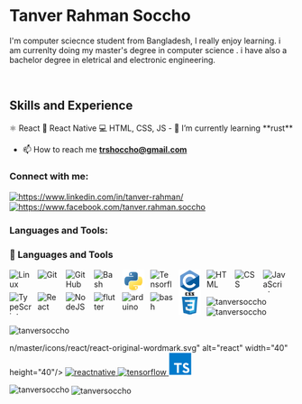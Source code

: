 <h1>Tanver Rahman Soccho</h1>
<p>I'm computer sciecnce student from Bangladesh, I really enjoy learning. i am currenlty doing my master's degree in computer science . i have also a bachelor degree in eletrical and electronic engineering. <p>
</br>
<h2>Skills and Experience</h2>
⚛ React
📱 React Native
💻 HTML, CSS, JS
- 🌱 I’m currently learning **rust**

- 📫 How to reach me **trshoccho@gmail.com**

<h3 align="left">Connect with me:</h3>
<p align="left">
<a href="https://linkedin.com/in/https://www.linkedin.com/in/tanver-rahman/" target="blank"><img align="center" src="https://raw.githubusercontent.com/rahuldkjain/github-profile-readme-generator/master/src/images/icons/Social/linked-in-alt.svg" alt="https://www.linkedin.com/in/tanver-rahman/" height="30" width="40" /></a>
<a href="https://fb.com/https://www.facebook.com/tanver.rahman.soccho" target="blank"><img align="center" src="https://raw.githubusercontent.com/rahuldkjain/github-profile-readme-generator/master/src/images/icons/Social/facebook.svg" alt="https://www.facebook.com/tanver.rahman.soccho" height="30" width="40" /></a>
</p>

<h3 align="left">Languages and Tools:</h3>


### 🧰 Languages and Tools

<img align="left" alt="Linux"       width="40" height="40" style="padding-right:10px;" src="https://cdn.jsdelivr.net/gh/devicons/devicon/icons/linux/linux-original.svg" />
<img align="left" alt="Git"         width="40" height="40" style="padding-right:10px" src="https://www.vectorlogo.zone/logos/git-scm/git-scm-icon.svg" /> </a> 
<img align="left" alt="GitHub"      width="40" height="40" style="padding-right:10px;" src="https://cdn.jsdelivr.net/gh/devicons/devicon/icons/github/github-original.svg" />
<img align="left" alt="Bash"        width="40" height="40" style="padding-right:10px;" src="https://cdn.jsdelivr.net/gh/devicons/devicon/icons/bash/bash-original.svg" />
<img align="left" alt="Python"      width="40" height="40" style="padding-right:10px" src="https://raw.githubusercontent.com/devicons/devicon/master/icons/python/python-original.svg" /> </a> 
<img align="left" alt="Tensorflow"  width="40" height="40" style="padding-right:10px" src="https://www.vectorlogo.zone/logos/tensorflow/tensorflow-icon.svg" />  </a> 
<img align="left" alt="C"           width="40" height="40" style="padding-right:10px" src="https://raw.githubusercontent.com/devicons/devicon/master/icons/c/c-original.svg" /> </a> 
<img align="left" alt="HTML"        width="40" height="40" style="padding-right:10px;" src="https://cdn.jsdelivr.net/gh/devicons/devicon/icons/html5/html5-plain.svg" />
<img align="left" alt="CSS"         width="40" height="40" style="padding-right:10px;" src="https://cdn.jsdelivr.net/gh/devicons/devicon/icons/css3/css3-plain.svg" />
<img align="left" alt="JavaScript"  width="40" height="40" style="padding-right:10px;" src="https://cdn.jsdelivr.net/gh/devicons/devicon/icons/javascript/javascript-plain.svg" />
<img align="left" alt="TypeScript"  width="40" height="40" style="padding-right:10px;" src="https://cdn.jsdelivr.net/gh/devicons/devicon/icons/typescript/typescript-plain.svg" />
<img align="left" alt="React"       width="40" height="40" style="padding-right:10px;" src="https://cdn.jsdelivr.net/gh/devicons/devicon/icons/react/react-original.svg" />
<img align="left" alt="NodeJS"      width="40" height="40" style="padding-right:10px;" src="https://cdn.jsdelivr.net/gh/devicons/devicon/icons/nodejs/nodejs-original.svg" />
<img align="left" alt="flutter"     width="40" height="40" style="padding-right:10px" src="https://www.vectorlogo.zone/logos/flutterio/flutterio-icon.svg" /> </a> 
<img align="left" alt="arduino"     width="40" height="40" style="padding-right:10px" src="https://cdn.worldvectorlogo.com/logos/arduino-1.svg" /> </a> 
<img align="left" alt="bash"        width="40" height="40" style="padding-right:10px" src="https://www.vectorlogo.zone/logos/gnu_bash/gnu_bash-icon.svg" /> </a> 
<img align="left" alt="css3"        width="40" height="40" style="padding-right:10px" src="https://raw.githubusercontent.com/devicons/devicon/master/icons/css3/css3-original-wordmark.svg" /> </a> 


<br />


<br/>
<p><img align="left" src="https://github-readme-stats.vercel.app/api/top-langs?username=tanversoccho&show_icons=true&locale=en&layout=compact" alt="tanversoccho" /></p>

<p>&nbsp;<img align="center" src="https://github-readme-stats.vercel.app/api?username=tanversoccho&show_icons=true&locale=en" alt="tanversoccho" /></p>

<p><img align="center" src="https://github-readme-streak-stats.herokuapp.com/?user=tanversoccho&" alt="tanversoccho" /></p>
n/master/icons/react/react-original-wordmark.svg" alt="react" width="40" height="40"/> </a> <a href="https://reactnative.dev/" target="_blank" rel="noreferrer"> <img src="https://reactnative.dev/img/header_logo.svg" alt="reactnative" width="40" height="40"/> </a> <a href="https://www.tensorflow.org" target="_blank" rel="noreferrer"> <img src="https://www.vectorlogo.zone/logos/tensorflow/tensorflow-icon.svg" alt="tensorflow" width="40" height="40"/> </a> <a href="https://www.typescriptlang.org/" target="_blank" rel="noreferrer"> <img src="https://raw.githubusercontent.com/devicons/devicon/master/icons/typescript/typescript-original.svg" alt="typescript" width="40" height="40"/> </a> </p>

<p><img align="left" src="https://github-readme-stats.vercel.app/api/top-langs?username=tanversoccho&show_icons=true&locale=en&layout=compact" alt="tanversoccho" /></p>

<p>&nbsp;<img align="center" src="https://github-readme-stats.vercel.app/api?username=tanversoccho&show_icons=true&locale=en" alt="tanversoccho" /></p>
